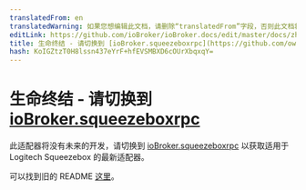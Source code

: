 ```yaml
---
translatedFrom: en
translatedWarning: 如果您想编辑此文档，请删除“translatedFrom”字段，否则此文档将再次自动翻译
editLink: https://github.com/ioBroker/ioBroker.docs/edit/master/docs/zh-cn/adapterref/iobroker.squeezebox/README.md
title: 生命终结 - 请切换到 [ioBroker.squeezeboxrpc](https://github.com/oweitman/ioBroker.squeezeboxrpc)
hash: KoIGZtzT0H8lssn437eYrF+hfEVSMBXD6cOUrXbqxqY=
---
```

# 生命终结 - 请切换到[ioBroker.squeezeboxrpc](https://github.com/oweitman/ioBroker.squeezeboxrpc)
此适配器将没有未来的开发，请切换到 [ioBroker.squeezeboxrpc](https://github.com/oweitman/ioBroker.squeezeboxrpc) 以获取适用于 Logitech Squeezebox 的最新适配器。

可以找到旧的 README [这里](README_old.md)。